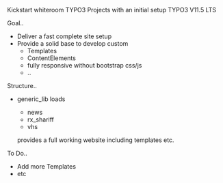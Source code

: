 Kickstart whiteroom TYPO3 Projects with an initial setup
TYPO3 V11.5 LTS

Goal..

* Deliver a fast complete site setup
* Provide a solid base to develop custom
  * Templates
  * ContentElements
  * fully responsive without bootstrap css/js
  * ..


Structure..

* generic_lib loads
  * news
  * rx_shariff
  * vhs
  
  provides a full working website including templates etc.



To Do..

* Add more Templates
* etc




